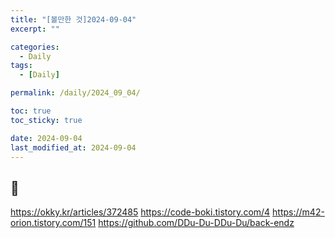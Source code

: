 ```yaml
---
title: "[볼만한 것]2024-09-04"
excerpt: ""

categories:
  - Daily
tags:
  - [Daily]

permalink: /daily/2024_09_04/

toc: true
toc_sticky: true

date: 2024-09-04
last_modified_at: 2024-09-04
---
```


## 🦥
https://okky.kr/articles/372485
https://code-boki.tistory.com/4
https://m42-orion.tistory.com/151
https://github.com/DDu-Du-DDu-Du/back-endz
